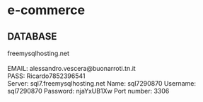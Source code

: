 # e-commerce

<h2>DATABASE</h2>
freemysqlhosting.net
<br><br>
EMAIL: alessandro.vescera@buonarroti.tn.it<br>
PASS: Ricardo7852396541<br>
Server: sql7.freemysqlhosting.net
Name: sql7290870
Username: sql7290870
Password: njaYxUB1Xw
Port number: 3306
